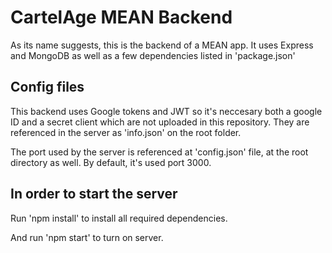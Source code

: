 # CartelAge MEAN Backend

As its name suggests, this is the backend of a MEAN app. It uses Express and MongoDB as well as a few dependencies listed in 'package.json'

## Config files

This backend uses Google tokens and JWT so it's neccesary both a google ID and a secret client which are not uploaded in this repository. They are referenced in the server as 'info.json' on the root folder.

The port used by the server is referenced at 'config.json' file, at the root directory as well. By default, it's used port 3000.

## In order to start the server

Run 'npm install' to install all required dependencies.

And run 'npm start' to turn on server.